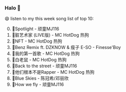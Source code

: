 

### Halo 👋

😄 listen to my this week song list of top 10:

0. 🌈Spotlight - 顽童MJ116
1. 🌈脏艺术家 (LIVE版) - MC HotDog 热狗
2. 🌈NFT - MC HotDog 热狗
3. 🌈Benz Remix ft. DZKNOW & 瘦子 E-SO - Finesse'Boy
4. 🌈我的第一首歌 - MC HotDog 热狗
5. 🌈白老鼠 - MC HotDog 热狗
6. 🌈Back to the street - 顽童MJ116
7. 🌈他们根本不是Rapper - MC HotDog 热狗
8. 🌈Blue Skies - 陈冠希/邓丽欣
9. 🌈How we fly - 顽童MJ116

